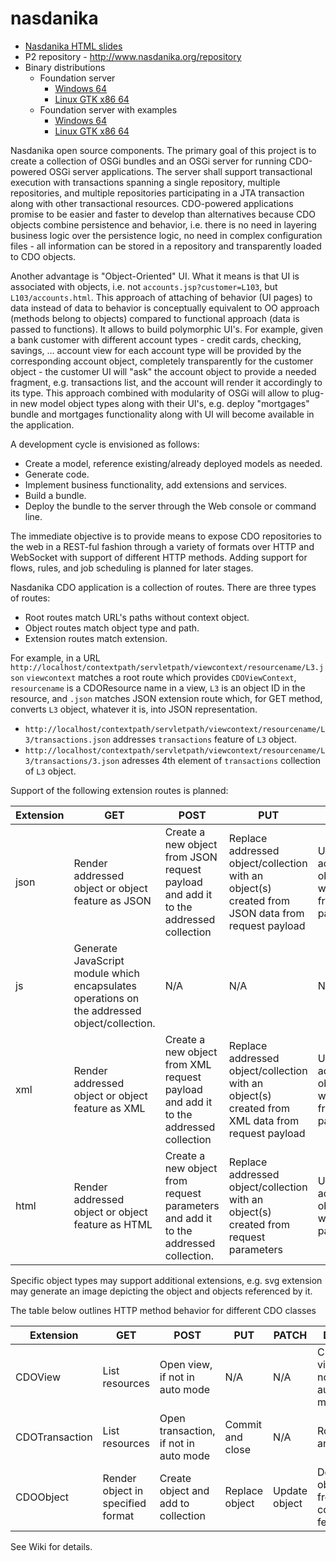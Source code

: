nasdanika
=========

* [Nasdanika HTML slides](http://www.slideshare.net/slideshow/embed_code/34274148)
* P2 repository - http://www.nasdanika.org/repository
* Binary distributions
  * Foundation server
    * [Windows 64](http://www.nasdanika.org/products/org.nasdanika.server-win32.win32.x86_64.zip)
    * [Linux GTK x86 64](http://www.nasdanika.org/products/org.nasdanika.server-linux.gtk.x86_64.zip)
  * Foundation server with examples
    * [Windows 64](http://www.nasdanika.org/products/org.nasdanika.examples-win32.win32.x86_64.zip)
    * [Linux GTK x86 64](http://www.nasdanika.org/products/org.nasdanika.examples-linux.gtk.x86_64.zip)


Nasdanika open source components. The primary goal of this project is to create a collection of OSGi bundles and an OSGi server for running CDO-powered OSGi server applications. The server shall support transactional execution with transactions 
spanning a single repository, multiple repositories, and multiple repositories participating in a JTA transaction along with other transactional resources. CDO-powered applications promise to be easier and faster to develop than alternatives because
CDO objects combine persistence and behavior, i.e. there is no need in layering business logic over the persistence logic, no need in complex configuration files - all information can be stored in a repository and transparently loaded to 
CDO objects. 

Another advantage is "Object-Oriented" UI. What it means is that UI is associated with objects, i.e. not ``accounts.jsp?customer=L103``, but ``L103/accounts.html``. 
This approach of attaching of behavior (UI pages) to data instead of data to behavior is 
conceptually equivalent to OO approach (methods belong to objects) compared to functional approach (data is passed to functions). It allows to build polymorphic UI's. For example, given a bank customer with different account types - credit cards, checking, savings, ...
account view for each account type will be provided by the corresponding account object, completely transparently for the customer object - the customer UI will "ask" the account object to provide a needed fragment, e.g. transactions list, and the account
will render it accordingly to its type. This approach combined with modularity of OSGi will allow to plug-in new model object types along with their UI's, e.g. deploy "mortgages" bundle and mortgages functionality along with UI will become available in the 
application. 

A development cycle is envisioned as follows:
* Create a model, reference existing/already deployed models as needed.
* Generate code.
* Implement business functionality, add extensions and services.
* Build a bundle.
* Deploy the bundle to the server through the Web console or command line.

The immediate objective is to provide means to expose CDO repositories to the web in a REST-ful fashion through a variety of formats over HTTP and WebSocket with support of different HTTP methods. Adding support for flows, rules, and job scheduling is planned for later stages. 

Nasdanika CDO application is a collection of routes. There are three types of routes:
* Root routes match URL's paths without context object.
* Object routes match object type and path.
* Extension routes match extension.

For example, in a URL ``http://localhost/contextpath/servletpath/viewcontext/resourcename/L3.json`` ``viewcontext`` matches a root route which provides ``CDOViewContext``, ``resourcename`` is a CDOResource name in a view, ``L3`` is an object ID in the resource, and ``.json`` matches JSON extension route which, for GET method, converts ``L3`` object, whatever it is, into JSON representation. 
* ``http://localhost/contextpath/servletpath/viewcontext/resourcename/L3/transactions.json`` addresses ``transactions`` feature of ``L3`` object.
* ``http://localhost/contextpath/servletpath/viewcontext/resourcename/L3/transactions/3.json`` adresses 4th element of ``transactions`` collection of ``L3`` object.

Support of the following extension routes is planned:

| Extension  | GET | POST | PUT | PATCH | DELETE |
| ---------- | --- | ---- | --- | ----- | ------ |
| json | Render addressed object or object feature as JSON | Create a new object from JSON request payload and add it to the addressed collection | Replace addressed object/collection with an object(s) created from JSON data from request payload | Update addressed object/collection with JSON data from request payload | N/A - delete shall address object directly, without extension. |
| js | Generate JavaScript module which encapsulates operations on the addressed object/collection. | N/A | N/A | N/A | N/A |
| xml | Render addressed object or object feature as XML | Create a new object from XML request payload and add it to the addressed collection | Replace addressed object/collection with an object(s) created from XML data from request payload | Update addressed object/collection with XML data from request payload | N/A - delete shall address object directly, without extension. |
| html | Render addressed object or object feature as HTML | Create a new object from request parameters and add it to the addressed collection. | Replace addressed object/collection with an object(s) created from request parameters | Update addressed object/collection with request parameters | N/A - delete shall address object directly, without extension. |

Specific object types may support additional extensions, e.g. svg extension may generate an image depicting the object and objects referenced by it.

The table below outlines HTTP method behavior for different CDO classes

| Extension  | GET | POST | PUT | PATCH | DELETE |
| ---------- | --- | ---- | --- | ----- | ------ |
| CDOView | List resources | Open view, if not in auto mode | N/A | N/A | Close view, if not in auto mode |
| CDOTransaction | List resources | Open transaction, if not in auto mode | Commit and close | N/A | Rollback and close |
| CDOObject | Render object in specified format | Create object and add to collection | Replace object | Update object | Delete object from containing feature |

See Wiki for details.
